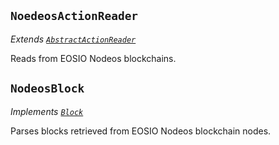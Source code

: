 ## `NoedeosActionReader`

*Extends [`AbstractActionReader`](..)*

Reads from EOSIO Nodeos blockchains. 


## `NodeosBlock`

*Implements [`Block`](../../interfaces.ts)*

Parses blocks retrieved from EOSIO Nodeos blockchain nodes.
